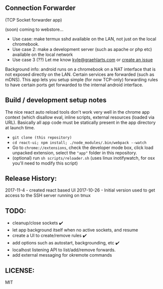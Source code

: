 ## Connection Forwarder
(TCP Socket forwarder app)

(soon) coming to webstore...

- Use case: make termux sshd available on the LAN, not just on the local chromebook.
- Use case 2: make a development server (such as apache or php etc) available on the local network
- Use case 3 (??) Let me know kyle@graehlarts.com or [create an issue](https://github.com/kzahel/connection-forwarder/issues)

Background info: android runs on a chromebook on a NAT interface that is not exposed directly on the LAN. Certain services are forwarded (such as mDNS). This app lets you setup simple (for now TCP-only) forwarding rules to have certain ports get forwarded to the internal android interface.

## Build / development setup notes

The nice react auto reload tools don't work very well in the chrome app context (which disallow eval, inline scripts, external resources (loaded via URL). Basically all app code must be statically present in the app directory at launch time.

- `git clone (this repository)`
- `cd react-ui; npm install; ./node_modules/.bin/webpack --watch`
- Go to `chrome://extensions`, check the developer mode box, click load unpacked extension, select the `"app"` folder in this repository.
- (optional) run `sh scripts/reloader.sh` (uses linux inotifywatch, for osx you'll need to modify this script)

## Release History:

2017-11-4 - created react based UI
2017-10-26 - Initial version used to get access to the SSH server running on tmux

## TODO:
- cleanup/close sockets ✔️
- let app background itself when no active sockets, and resume
- create a UI to create/remove rules ✔️
- add options such as autostart, backgrounding, etc ✔️
- localhost listening API to list/add/remove forwards.
- add external messaging for okremote commands

## LICENSE:
MIT